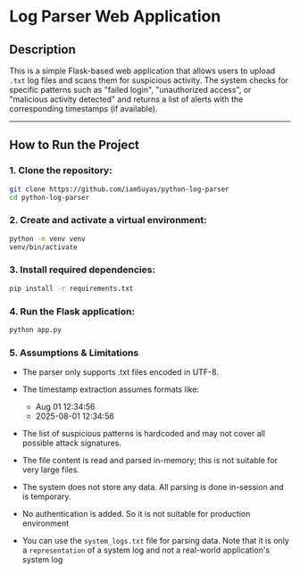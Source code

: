 # Log Parser Web Application

## Description

This is a simple Flask-based web application that allows users to upload `.txt` log files and scans them for suspicious activity. The system checks for specific patterns such as "failed login", "unauthorized access", or "malicious activity detected" and returns a list of alerts with the corresponding timestamps (if available).

---

## How to Run the Project

### 1. Clone the repository:
```bash
git clone https://github.com/iamSuyas/python-log-parser
cd python-log-parser
```

### 2. Create and activate a virtual environment:
```bash
python -m venv venv
venv/bin/activate
```

### 3. Install required dependencies:
```bash
pip install -r requirements.txt
```

### 4. Run the Flask application:
```bash
python app.py
```


### 5. Assumptions & Limitations
- The parser only supports .txt files encoded in UTF-8.

- The timestamp extraction assumes formats like:
    - Aug 01 12:34:56
    - 2025-08-01 12:34:56

- The list of suspicious patterns is hardcoded and may not cover all possible attack signatures.

- The file content is read and parsed in-memory; this is not suitable for very large files.

- The system does not store any data. All parsing is done in-session and is temporary.

- No authentication is added. So it is not suitable for production environment  

- You can use the `system_logs.txt` file for parsing data. Note that it is only a `representation` of a system log and not a real-world application's system log




